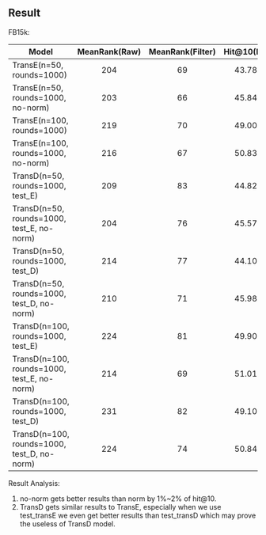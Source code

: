 ## Result

FB15k:

|Model|MeanRank(Raw)|MeanRank(Filter)|Hit@10(Raw)|hit@10(Filter)|
|-----|:-----------:|:--------------:|:---------:|:------------:|
|TransE(n=50, rounds=1000)|204|69|43.78%|63.71%|
|TransE(n=50, rounds=1000, no-norm)|203|66|45.84%|66.03%|
|TransE(n=100, rounds=1000)|219|70|49.00%|74.72%|
|TransE(n=100, rounds=1000, no-norm)|216|67|50.83%|76.74%|
|TransD(n=50, rounds=1000, test\_E)|209|83|44.82%|64.12%|
|TransD(n=50, rounds=1000, test\_E, no-norm)|204|76|45.57%|65.09%|
|TransD(n=50, rounds=1000, test\_D)|214|77|44.10%|64.01%|
|TransD(n=50, rounds=1000, test\_D, no-norm)|210|71|45.98%|66.05%|
|TransD(n=100, rounds=1000, test\_E)|224|81|49.90%|76.05%|
|TransD(n=100, rounds=1000, test\_E, no-norm)|214|69|51.01%|76.96%|
|TransD(n=100, rounds=1000, test\_D)|231|82|49.10%|74.56%|
|TransD(n=100, rounds=1000, test\_D, no-norm)|224|74|50.84%|76.27%|

Result Analysis:

1. no-norm gets better results than norm by 1%~2% of hit@10.
2. TransD gets similar results to TransE, especially when we use test\_transE we even get better results than test\_transD which may prove the useless of TransD model.
